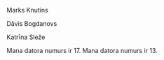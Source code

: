 












Marks Knutins



Dāvis Bogdanovs



Katrīna Sleže













Mana datora numurs ir 17.
Mana datora numurs ir 13.
